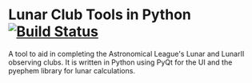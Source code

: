 Lunar Club Tools in Python [![Build Status](https://travis-ci.org/mareuter/lct-python.svg?branch=14_travis_setup)](https://travis-ci.org/mareuter/lct-python)
==========

A tool to aid in completing the Astronomical League's Lunar and LunarII observing clubs. It is written in Python using PyQt for the UI and the pyephem library for lunar calculations.
